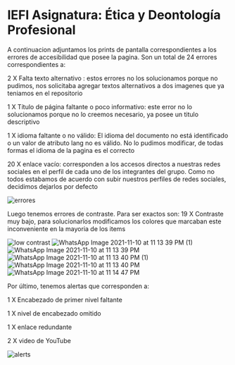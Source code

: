 # IEFI Asignatura: Ética y Deontología Profesional
A continuacion adjuntamos los prints de pantalla correspondientes a los errores de accesibilidad que posee la pagina. Son un total de 24 errores correspondientes a:

2 X Falta texto alternativo : estos errores no los solucionamos porque no pudimos, nos solicitaba agregar textos alternativos a dos imagenes que ya teniamos en el repositorio

1 X Título de página faltante o poco informativo: este error no lo solucionamos porque no lo creemos necesario, ya posee un titulo descriptivo 

1 X idioma faltante o no válido: El idioma del documento no está identificado o un valor de atributo lang no es válido. No lo pudimos modificar, de todas formas el idioma de la pagina es el correcto

20 X enlace vacío: corresponden a los accesos directos a nuestras redes sociales en el perfil de cada uno de los integrantes del grupo. Como no todos estabamos de acuerdo con subir nuestros perfiles de redes sociales, decidimos dejarlos por defecto


![errores ](https://user-images.githubusercontent.com/91998263/141222275-4ec46d36-799b-4cec-927d-5d913e728654.png)



Luego tenemos errores de contraste. Para ser exactos son:
19 X Contraste muy bajo, para solucionarlos modificamos los colores que marcaban este inconveniente en la mayoria de los items

![low contrast](https://user-images.githubusercontent.com/91998263/141222902-370eec91-a4e6-4757-93aa-90e2e5850bbd.png)
![WhatsApp Image 2021-11-10 at 11 13 39 PM (1)](https://user-images.githubusercontent.com/91998263/141227000-d0a7678c-e034-45e5-ab45-21722581f04e.jpeg)
![WhatsApp Image 2021-11-10 at 11 13 39 PM](https://user-images.githubusercontent.com/91998263/141227003-76801313-7aa6-426f-8e92-c0fc35ebde63.jpeg)
![WhatsApp Image 2021-11-10 at 11 13 40 PM (1)](https://user-images.githubusercontent.com/91998263/141227005-42a38740-4f1c-4023-b142-5c17ab255cf6.jpeg)
![WhatsApp Image 2021-11-10 at 11 13 40 PM](https://user-images.githubusercontent.com/91998263/141227010-d7b3beed-a5e0-4542-9d97-a07aac7527f4.jpeg)
![WhatsApp Image 2021-11-10 at 11 14 47 PM](https://user-images.githubusercontent.com/91998263/141227012-bb1fdefe-8434-4400-b873-c157cddc43fd.jpeg)


Por último, tenemos alertas que corresponden a:

1 X Encabezado de primer nivel faltante

1 X nivel de encabezado omitido

1 X enlace redundante

2 X video de YouTube

![alerts](https://user-images.githubusercontent.com/91998263/141223202-ab18e2e1-80a6-4687-9bf4-47feb65aa98f.png)



